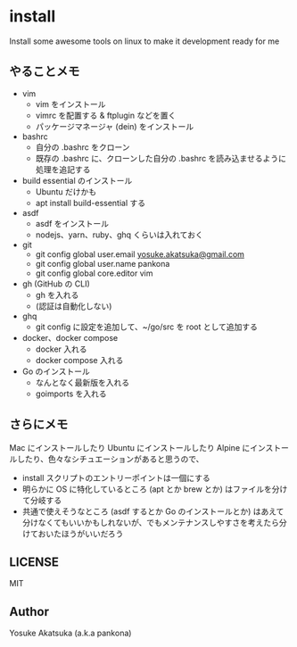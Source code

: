 # install

Install some awesome tools on linux to make it development ready for me

## やることメモ

- vim
  - vim をインストール
  - vimrc を配置する & ftplugin などを置く
  - パッケージマネージャ (dein) をインストール
- bashrc
  - 自分の .bashrc をクローン
  - 既存の .bashrc に、クローンした自分の .bashrc を読み込ませるように処理を追記する
- build essential のインストール
  - Ubuntu だけかも
  - apt install build-essential する
- asdf
  - asdf をインストール
  - nodejs、yarn、ruby、ghq くらいは入れておく
- git
  - git config global user.email yosuke.akatsuka@gmail.com
  - git config global user.name pankona
  - git config global core.editor vim
- gh (GitHub の CLI)
  - gh を入れる
  - (認証は自動化しない)
- ghq
  - git config に設定を追加して、~/go/src を root として追加する
- docker、docker compose
  - docker 入れる
  - docker compose 入れる
- Go のインストール
  - なんとなく最新版を入れる
  - goimports を入れる

## さらにメモ

Mac にインストールしたり Ubuntu にインストールしたり Alpine にインストールしたり、色々なシチュエーションがあると思うので、
- install スクリプトのエントリーポイントは一個にする
- 明らかに OS に特化しているところ (apt とか brew とか) はファイルを分けて分岐する
- 共通で使えそうなところ (asdf するとか Go のインストールとか) はあえて分けなくてもいいかもしれないが、でもメンテナンスしやすさを考えたら分けておいたほうがいいだろう

## LICENSE

MIT

## Author

Yosuke Akatsuka (a.k.a pankona)
